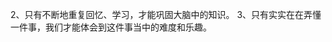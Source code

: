 2、只有不断地重复回忆、学习，才能巩固大脑中的知识。
3、只有实实在在弄懂一件事，我们才能体会到这件事当中的难度和乐趣。
<!--stackedit_data:
eyJoaXN0b3J5IjpbMjA1MDk3ODUyM119
-->